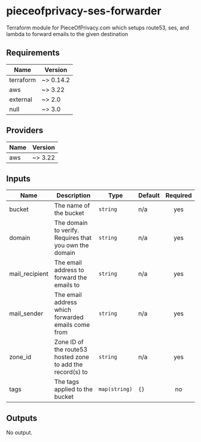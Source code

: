 # pieceofprivacy-ses-forwarder
Terraform module for PieceOfPrivacy.com which setups route53, ses, and lambda to forward emails to the given destination

<!-- BEGIN TFDOCS -->
## Requirements

| Name | Version |
|------|---------|
| terraform | ~> 0.14.2 |
| aws | ~> 3.22 |
| external | ~> 2.0 |
| null | ~> 3.0 |

## Providers

| Name | Version |
|------|---------|
| aws | ~> 3.22 |

## Inputs

| Name | Description | Type | Default | Required |
|------|-------------|------|---------|:--------:|
| bucket | The name of the bucket | `string` | n/a | yes |
| domain | The domain to verify. Requires that you own the domain | `string` | n/a | yes |
| mail\_recipient | The email address to forward the emails to | `string` | n/a | yes |
| mail\_sender | The email address which forwarded emails come from | `string` | n/a | yes |
| zone\_id | Zone ID of the route53 hosted zone to add the record(s) to | `string` | n/a | yes |
| tags | The tags applied to the bucket | `map(string)` | `{}` | no |

## Outputs

No output.

<!-- END TFDOCS -->
